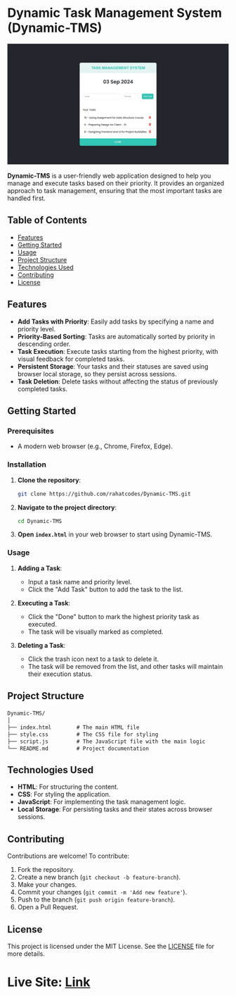 # Dynamic Task Management System (Dynamic-TMS)

![Dynamic-TMS Screenshot](https://github.com/rahatcodes/Dynamic-TMS/blob/main/Dynamic-TMS.png)

**Dynamic-TMS** is a user-friendly web application designed to help you manage and execute tasks based on their priority. It provides an organized approach to task management, ensuring that the most important tasks are handled first.

## Table of Contents
- [Features](#features)
- [Getting Started](#getting-started)
- [Usage](#usage)
- [Project Structure](#project-structure)
- [Technologies Used](#technologies-used)
- [Contributing](#contributing)
- [License](#license)

## Features
- **Add Tasks with Priority**: Easily add tasks by specifying a name and priority level.
- **Priority-Based Sorting**: Tasks are automatically sorted by priority in descending order.
- **Task Execution**: Execute tasks starting from the highest priority, with visual feedback for completed tasks.
- **Persistent Storage**: Your tasks and their statuses are saved using browser local storage, so they persist across sessions.
- **Task Deletion**: Delete tasks without affecting the status of previously completed tasks.

## Getting Started

### Prerequisites
- A modern web browser (e.g., Chrome, Firefox, Edge).

### Installation
1. **Clone the repository**:
   ```bash
   git clone https://github.com/rahatcodes/Dynamic-TMS.git
   ```
2. **Navigate to the project directory**:
   ```bash
   cd Dynamic-TMS
   ```
3. **Open `index.html`** in your web browser to start using Dynamic-TMS.

### Usage
1. **Adding a Task**:
   - Input a task name and priority level.
   - Click the "Add Task" button to add the task to the list.

2. **Executing a Task**:
   - Click the "Done" button to mark the highest priority task as executed.
   - The task will be visually marked as completed.

3. **Deleting a Task**:
   - Click the trash icon next to a task to delete it.
   - The task will be removed from the list, and other tasks will maintain their execution status.

## Project Structure
```
Dynamic-TMS/
│
├── index.html        # The main HTML file
├── style.css         # The CSS file for styling
├── script.js         # The JavaScript file with the main logic
└── README.md         # Project documentation
```

## Technologies Used
- **HTML**: For structuring the content.
- **CSS**: For styling the application.
- **JavaScript**: For implementing the task management logic.
- **Local Storage**: For persisting tasks and their states across browser sessions.

## Contributing
Contributions are welcome! To contribute:
1. Fork the repository.
2. Create a new branch (`git checkout -b feature-branch`).
3. Make your changes.
4. Commit your changes (`git commit -m 'Add new feature'`).
5. Push to the branch (`git push origin feature-branch`).
6. Open a Pull Request.

## License
This project is licensed under the MIT License. See the [LICENSE](https://github.com/rahatcodes/Dynamic-TMS/blob/main/LICENSE) file for more details.

# Live Site: [Link](https://dynamictms.netlify.app/)
